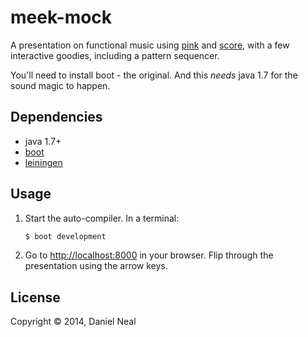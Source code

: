 # meek-mock

A presentation on functional music using [pink][4] and [score][5], 
with a few interactive goodies, including a pattern sequencer.

You'll need to install boot - the original. And this *needs* java 1.7 for the sound magic to happen.

## Dependencies

- java 1.7+
- [boot][1]
- [leiningen][2]

## Usage

1. Start the auto-compiler. In a terminal:

    ```bash
    $ boot development
    ```

2. Go to [http://localhost:8000][3] in your browser. 
Flip through the presentation using the arrow keys. 

## License

Copyright © 2014, Daniel Neal

[1]: https://github.com/tailrecursion/boot
[2]: https://github.com/technomancy/leiningen
[3]: http://localhost:8000
[4]: https://github.com/kunstmusik/pink
[5]: https://github.com/kunstmusik/score
